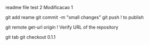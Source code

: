 readme file test 2
Modificacao 1

git add reame
git commit -m "small changes"
git push                      ! to publish

git remote get-url origin     ! Verify URL of the repository

git tab
git checkout 0.1.1


